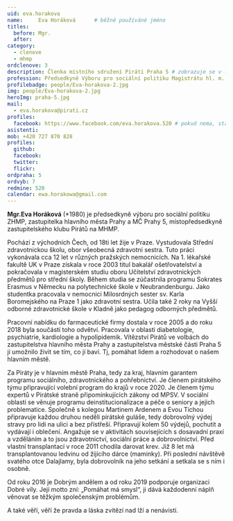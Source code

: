 ```yaml
---
uid: eva.horakova
name:     Eva Horáková  	# běžně používáné jméno
titles:
  before: Mgr. 
  after:
category:
  - clenove
  - mhmp
ordclenove: 3
description: Členka místního sdružení Piráti Praha 5 # zobrazuje se v lide
profession: Předsedkyně Výboru pro sociální politiku Magistrátu hl. m. Prahy
profilebadge: people/Eva-horakova-2.jpg
img: people/Eva-horakova-2.jpg
heroImg: praha-5.jpg
mail:
  - eva.horakova@pirati.cz
profiles:
  facebook: https://www.facebook.com/eva.horakova.520 # pokud nema, staci smazat tuto radku
asistenti:
mob: +420 727 870 828
profiles:
  github:       
  facebook:    
  twitter: 		  
  flickr:		  
ordpraha: 5
ordvyb: 7
redmine: 520
calendar: ewa.horakowa@gmail.com
---
```


**Mgr.Eva Horáková** (*1980) je předsedkyně výboru pro sociální politiku ZHMP, zastupitelka hlavního města Prahy a MČ Prahy 5, místopředsedkyně zastupitelského klubu Pirátů na MHMP.

Pochází z východních Čech, od 18ti let žije v Praze. Vystudovala Střední zdravotnickou školu, obor všeobecná zdravotní sestra. Tuto práci vykonávala cca 12 let v různých pražských nemocnicích. Na 1. lékařské fakultě UK v Praze získala v roce 2003 titul bakalář ošetřovatelství a pokračovala v magisterském studiu oboru Učitelství zdravotnických předmětů pro střední školy. Během studia se zúčastnila programu Sokrates Erasmus v Německu na polytechnické škole v Neubrandenburgu. Jako studentka pracovala v nemocnici Milosrdných sester sv. Karla Boromejského na Praze 1 jako zdravotní sestra. Učila také 2 roky na Vyšší odborné zdravotnické škole v Kladně jako pedagog odborných předmětů.

Pracovní nabídku do farmaceutické firmy dostala v roce 2005 a do roku 2018 byla součástí toho odvětví. Pracovala v oblasti diabetologie, psychiatrie, kardiologie a hypolipidemik. Vítězství Pirátů ve volbách do zastupitelstva hlavního města Prahy a zastupitelstva městské části Praha 5 jí umožnilo živit se tím, co jí baví. Tj, pomáhat lidem a rozhodovat o našem hlavním městě.

Za Piráty je v hlavním městě Praha, tedy za kraj, hlavním garantem programu sociálního, zdravotnického a pohřebnictví. Je členem pirátského týmu připravující volební program do krajů v roce 2020. Je členem týmu expertů v Pirátské straně připomínkujících zákony od MPSV. V sociální oblasti se věnuje programu deinstitucionalizace a péče o seniory a jejich problematice. Společně s kolegou Martinem Ardenem a Evou Tichou připravuje každou druhou neděli pirátské guláše, tedy dobrovolný výdej stravy pro lidi na ulici a bez přístřeší. Připravují kolem 50 výdejů, pochutit a vydávají i oblečení.
Angažuje se v aktivitách souvisejících s dosavadní praxí a vzděláním a to jsou zdravotnictví, sociální práce a dobrovolnictví. Před vlastní transplantací v roce 2011 chodila darovat krev. Již 8 let má transplantovanou ledvinu od žijícího dárce (maminky). Při poslední návštěvě svatého otce Dalajlamy, byla dobrovolník na jeho setkání a setkala se s ním i osobně.

Od roku 2016 je Dobrým andělem a od roku 2019 podporuje organizaci Dobré víly. Její motto zní: „Pomáhat má smysl“, ji dává každodenní náplň věnovat se těžkým společenským problémům.

A také věří, věří že pravda a láska zvítězí nad lží a nenávistí.
